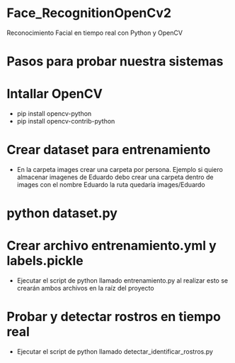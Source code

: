 # Face_RecognitionOpenCv2
Reconocimiento Facial en tiempo real con Python y OpenCV

# Pasos para probar nuestra sistemas

# Intallar OpenCV

- pip install opencv-python
- pip install opencv-contrib-python


# Crear dataset para entrenamiento

* En la carpeta images crear una carpeta por persona. Ejemplo si quiero almacenar imagenes de Eduardo
  debo crear una carpeta dentro de images con el nombre Eduardo la ruta quedaría images/Eduardo

# python dataset.py



# Crear archivo entrenamiento.yml y labels.pickle

* Ejecutar el script de python llamado entrenamiento.py al realizar esto se crearán ambos archivos en la raíz del proyecto


# Probar y detectar rostros en tiempo real

* Ejecutar el script de python llamado detectar_identificar_rostros.py


  


